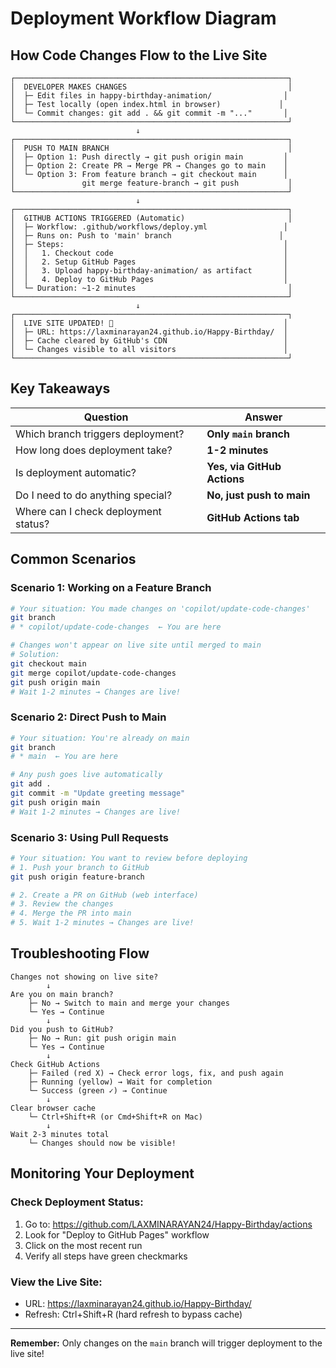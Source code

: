 # Deployment Workflow Diagram

## How Code Changes Flow to the Live Site

```
┌─────────────────────────────────────────────────────────────┐
│  DEVELOPER MAKES CHANGES                                    │
│  ├─ Edit files in happy-birthday-animation/                │
│  ├─ Test locally (open index.html in browser)             │
│  └─ Commit changes: git add . && git commit -m "..."       │
└─────────────────────────────────────────────────────────────┘
                            ↓
┌─────────────────────────────────────────────────────────────┐
│  PUSH TO MAIN BRANCH                                        │
│  ├─ Option 1: Push directly → git push origin main         │
│  ├─ Option 2: Create PR → Merge PR → Changes go to main    │
│  └─ Option 3: From feature branch → git checkout main      │
│               git merge feature-branch → git push           │
└─────────────────────────────────────────────────────────────┘
                            ↓
┌─────────────────────────────────────────────────────────────┐
│  GITHUB ACTIONS TRIGGERED (Automatic)                       │
│  ├─ Workflow: .github/workflows/deploy.yml                 │
│  ├─ Runs on: Push to 'main' branch                        │
│  ├─ Steps:                                                 │
│  │   1. Checkout code                                      │
│  │   2. Setup GitHub Pages                                 │
│  │   3. Upload happy-birthday-animation/ as artifact       │
│  │   4. Deploy to GitHub Pages                             │
│  └─ Duration: ~1-2 minutes                                  │
└─────────────────────────────────────────────────────────────┘
                            ↓
┌─────────────────────────────────────────────────────────────┐
│  LIVE SITE UPDATED! 🎉                                      │
│  ├─ URL: https://laxminarayan24.github.io/Happy-Birthday/  │
│  ├─ Cache cleared by GitHub's CDN                          │
│  └─ Changes visible to all visitors                        │
└─────────────────────────────────────────────────────────────┘
```

## Key Takeaways

| Question | Answer |
|----------|--------|
| Which branch triggers deployment? | **Only `main` branch** |
| How long does deployment take? | **1-2 minutes** |
| Is deployment automatic? | **Yes, via GitHub Actions** |
| Do I need to do anything special? | **No, just push to main** |
| Where can I check deployment status? | **GitHub Actions tab** |

## Common Scenarios

### Scenario 1: Working on a Feature Branch
```bash
# Your situation: You made changes on 'copilot/update-code-changes'
git branch
# * copilot/update-code-changes  ← You are here

# Changes won't appear on live site until merged to main
# Solution:
git checkout main
git merge copilot/update-code-changes
git push origin main
# Wait 1-2 minutes → Changes are live!
```

### Scenario 2: Direct Push to Main
```bash
# Your situation: You're already on main
git branch
# * main  ← You are here

# Any push goes live automatically
git add .
git commit -m "Update greeting message"
git push origin main
# Wait 1-2 minutes → Changes are live!
```

### Scenario 3: Using Pull Requests
```bash
# Your situation: You want to review before deploying
# 1. Push your branch to GitHub
git push origin feature-branch

# 2. Create a PR on GitHub (web interface)
# 3. Review the changes
# 4. Merge the PR into main
# 5. Wait 1-2 minutes → Changes are live!
```

## Troubleshooting Flow

```
Changes not showing on live site?
        ↓
Are you on main branch?
    ├─ No → Switch to main and merge your changes
    └─ Yes → Continue
        ↓
Did you push to GitHub?
    ├─ No → Run: git push origin main
    └─ Yes → Continue
        ↓
Check GitHub Actions
    ├─ Failed (red X) → Check error logs, fix, and push again
    ├─ Running (yellow) → Wait for completion
    └─ Success (green ✓) → Continue
        ↓
Clear browser cache
    └─ Ctrl+Shift+R (or Cmd+Shift+R on Mac)
        ↓
Wait 2-3 minutes total
    └─ Changes should now be visible!
```

## Monitoring Your Deployment

### Check Deployment Status:
1. Go to: https://github.com/LAXMINARAYAN24/Happy-Birthday/actions
2. Look for "Deploy to GitHub Pages" workflow
3. Click on the most recent run
4. Verify all steps have green checkmarks

### View the Live Site:
- URL: https://laxminarayan24.github.io/Happy-Birthday/
- Refresh: Ctrl+Shift+R (hard refresh to bypass cache)

---

**Remember:** Only changes on the `main` branch will trigger deployment to the live site!
